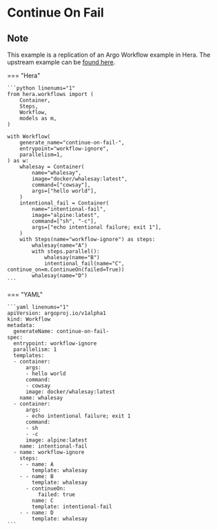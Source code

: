 # Continue On Fail

## Note

This example is a replication of an Argo Workflow example in Hera.
The upstream example can be [found here](https://github.com/argoproj/argo-workflows/blob/master/examples/continue-on-fail.yaml).




=== "Hera"

    ```python linenums="1"
    from hera.workflows import (
        Container,
        Steps,
        Workflow,
        models as m,
    )

    with Workflow(
        generate_name="continue-on-fail-",
        entrypoint="workflow-ignore",
        parallelism=1,
    ) as w:
        whalesay = Container(
            name="whalesay",
            image="docker/whalesay:latest",
            command=["cowsay"],
            args=["hello world"],
        )
        intentional_fail = Container(
            name="intentional-fail",
            image="alpine:latest",
            command=["sh", "-c"],
            args=["echo intentional failure; exit 1"],
        )
        with Steps(name="workflow-ignore") as steps:
            whalesay(name="A")
            with steps.parallel():
                whalesay(name="B")
                intentional_fail(name="C", continue_on=m.ContinueOn(failed=True))
            whalesay(name="D")
    ```

=== "YAML"

    ```yaml linenums="1"
    apiVersion: argoproj.io/v1alpha1
    kind: Workflow
    metadata:
      generateName: continue-on-fail-
    spec:
      entrypoint: workflow-ignore
      parallelism: 1
      templates:
      - container:
          args:
          - hello world
          command:
          - cowsay
          image: docker/whalesay:latest
        name: whalesay
      - container:
          args:
          - echo intentional failure; exit 1
          command:
          - sh
          - -c
          image: alpine:latest
        name: intentional-fail
      - name: workflow-ignore
        steps:
        - - name: A
            template: whalesay
        - - name: B
            template: whalesay
          - continueOn:
              failed: true
            name: C
            template: intentional-fail
        - - name: D
            template: whalesay
    ```

